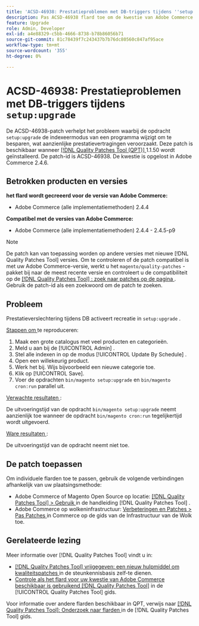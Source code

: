 ```yaml
---
title: 'ACSD-46938: Prestatieproblemen met DB-triggers tijdens ''setup:upgrade'''
description: Pas ACSD-46938 flard toe om de kwestie van Adobe Commerce te bevestigen waar het "opstelling:verbetering"bevel de indexeerwijze van programma verandert om te bewaren, veroorzakend significante prestatiesvertragingen.
feature: Upgrade
role: Admin, Developer
exl-id: a4e88329-c5bb-4666-8738-b78b86056b71
source-git-commit: 81c78439f7c243437b7b76dc80560c847af95ace
workflow-type: tm+mt
source-wordcount: '355'
ht-degree: 0%

---
```


# ACSD-46938: Prestatieproblemen met DB-triggers tijdens `setup:upgrade`

De ACSD-46938-patch verhelpt het probleem waarbij de opdracht `setup:upgrade` de indexeermodus van een programma wijzigt om te besparen, wat aanzienlijke prestatievertragingen veroorzaakt. Deze patch is beschikbaar wanneer [[!DNL Quality Patches Tool (QPT)] ](https://experienceleague.adobe.com/nl/docs/commerce-knowledge-base/kb/announcements/commerce-announcements/magento-quality-patches-released-new-tool-to-self-serve-quality-patches) 1.1.50 wordt geïnstalleerd. De patch-id is ACSD-46938. De kwestie is opgelost in Adobe Commerce 2.4.6.

## Betrokken producten en versies

**het flard wordt gecreeerd voor de versie van Adobe Commerce:**

* Adobe Commerce (alle implementatiemethoden) 2.4.4

**Compatibel met de versies van Adobe Commerce:**

* Adobe Commerce (alle implementatiemethoden) 2.4.4 - 2.4.5-p9

>[!NOTE]
>
>De patch kan van toepassing worden op andere versies met nieuwe [!DNL Quality Patches Tool] versies. Om te controleren of de patch compatibel is met uw Adobe Commerce-versie, werkt u het `magento/quality-patches` -pakket bij naar de meest recente versie en controleert u de compatibiliteit op de [[!DNL Quality Patches Tool] : zoek naar patches op de pagina ](https://experienceleague.adobe.com/tools/commerce-quality-patches/index.html?lang=nl-NL) . Gebruik de patch-id als een zoekwoord om de patch te zoeken.

## Probleem

Prestatieverslechtering tijdens DB activeert recreatie in `setup:upgrade` .

<u> Stappen om </u> te reproduceren:

1. Maak een grote catalogus met veel producten en categorieën.
1. Meld u aan bij de [!UICONTROL Admin] .
1. Stel alle indexen in op de modus [!UICONTROL Update By Schedule] .
1. Open een willekeurig product.
1. Werk het bij. Wijs bijvoorbeeld een nieuwe categorie toe.
1. Klik op [!UICONTROL Save].
1. Voer de opdrachten `bin/magento setup:upgrade` en `bin/magento cron:run` parallel uit.

<u> Verwachte resultaten </u>:

De uitvoeringstijd van de opdracht `bin/magento setup:upgrade` neemt aanzienlijk toe wanneer de opdracht `bin/magento cron:run` tegelijkertijd wordt uitgevoerd.

<u> Ware resultaten </u>:

De uitvoeringstijd van de opdracht neemt niet toe.

## De patch toepassen

Om individuele flarden toe te passen, gebruik de volgende verbindingen afhankelijk van uw plaatsingsmethode:

* Adobe Commerce of Magento Open Source op locatie: [[!DNL Quality Patches Tool]  > Gebruik ](/help/tools/quality-patches-tool/usage.md) in de handleiding [!DNL Quality Patches Tool] .
* Adobe Commerce op wolkeninfrastructuur: [ Verbeteringen en Patches > Pas Patches ](https://experienceleague.adobe.com/docs/commerce-cloud-service/user-guide/develop/upgrade/apply-patches.html?lang=nl-NL) in Commerce op de gids van de Infrastructuur van de Wolk toe.

## Gerelateerde lezing

Meer informatie over [!DNL Quality Patches Tool] vindt u in:

* [[!DNL Quality Patches Tool]  vrijgegeven: een nieuw hulpmiddel om kwaliteitspatches ](https://experienceleague.adobe.com/nl/docs/commerce-knowledge-base/kb/announcements/commerce-announcements/magento-quality-patches-released-new-tool-to-self-serve-quality-patches) in de steunkennisbasis zelf-te dienen.
* [ Controle als het flard voor uw kwestie van Adobe Commerce beschikbaar is gebruikend  [!DNL Quality Patches Tool]](/help/tools/quality-patches-tool/patches-available-in-qpt/check-patch-for-magento-issue-with-magento-quality-patches.md) in de [!UICONTROL Quality Patches Tool] gids.


Voor informatie over andere flarden beschikbaar in QPT, verwijs naar [[!DNL Quality Patches Tool]: Onderzoek naar flarden ](https://experienceleague.adobe.com/tools/commerce-quality-patches/index.html?lang=nl-NL) in de [!DNL Quality Patches Tool] gids.
